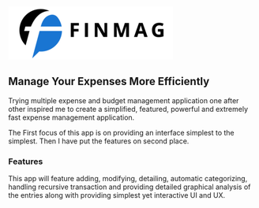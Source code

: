 ![alt text](https://github.com/srdmathur/Finmag/blob/master/src/assets/images/f-logo-lowercase-s.png)

## Manage Your Expenses More Efficiently

Trying multiple expense and budget management application one after other inspired me to create a simplified, featured, powerful and extremely fast expense management application. 

The First focus of this app is on providing an interface simplest to the simplest. Then I have put the features on second place.

### Features

This app will feature adding, modifying, detailing, automatic categorizing, handling recursive transaction and providing detailed graphical analysis of the entries along with providing simplest yet interactive UI and UX.
